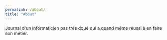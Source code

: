 ```yaml
---
permalink: /about/
title: "About"
---
```


Journal d'un informaticien pas très doué qui a quand même réussi à en faire son métier.
